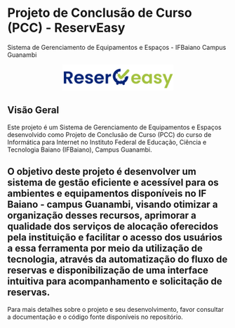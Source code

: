 # Projeto de Conclusão de Curso (PCC) - ReservEasy

Sistema de Gerenciamento de Equipamentos e Espaços - IFBaiano Campus Guanambi

<div align = "center">
    <img src="/templates/static/img/logo.png" alt="Logo do Sistema" style="width:50%;">
</div>

## Visão Geral

Este projeto é um Sistema de Gerenciamento de Equipamentos e Espaços desenvolvido como Projeto de Conclusão de Curso (PCC) do curso de Informática para Internet no Instituto Federal de Educação, Ciência e Tecnologia Baiano (IFBaiano), Campus Guanambi.

O objetivo deste projeto é desenvolver um sistema de gestão eficiente e acessível para os ambientes e equipamentos disponíveis no IF Baiano - campus Guanambi, visando otimizar a organização desses recursos, aprimorar a qualidade dos serviços de alocação oferecidos pela instituição e facilitar o acesso dos usuários a essa ferramenta por meio da utilização de tecnologia, através da automatização do fluxo de reservas e disponibilização de uma interface intuitiva para acompanhamento e solicitação de reservas.
---

Para mais detalhes sobre o projeto e seu desenvolvimento, favor consultar a documentação e o código fonte disponíveis no repositório.
